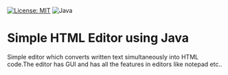[![License: MIT](https://img.shields.io/badge/License-MIT-blue.svg)](https://opensource.org/licenses/MIT)
![Java](https://img.shields.io/badge/Java-8-blue.svg)
# Simple HTML Editor using Java
Simple editor which converts written text simultaneously into HTML code.The editor has GUI and has all the features in editors like notepad etc..
